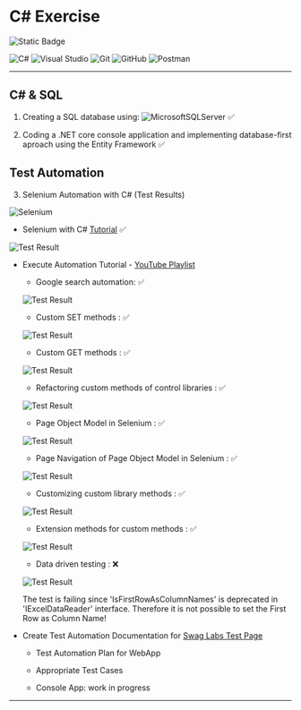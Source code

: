 # C# Exercise

![Static Badge](https://img.shields.io/badge/Project%20Status-3%20%2F%206-blue?style=plastic)

![C#](https://img.shields.io/badge/c%23-%23239120.svg?style=for-the-badge&logo=csharp&logoColor=white)  ![Visual Studio](https://img.shields.io/badge/Visual%20Studio-5C2D91.svg?style=for-the-badge&logo=visual-studio&logoColor=white)  ![Git](https://img.shields.io/badge/git-%23F05033.svg?style=for-the-badge&logo=git&logoColor=white)  ![GitHub](https://img.shields.io/badge/github-%23121011.svg?style=for-the-badge&logo=github&logoColor=white)  ![Postman](https://img.shields.io/badge/Postman-FF6C37?style=for-the-badge&logo=postman&logoColor=white)

---

## C# & SQL

1. Creating a SQL database using: 
![MicrosoftSQLServer](https://img.shields.io/badge/Microsoft%20SQL%20Server-CC2927?style=for-the-badge&logo=microsoft%20sql%20server&logoColor=white)    :white_check_mark:

2. Coding a .NET core console application and implementing database-first aproach using the Entity Framework    :white_check_mark:

## Test Automation

3. Selenium Automation with C# (Test Results)

![Selenium](https://img.shields.io/badge/-selenium-%43B02A?style=for-the-badge&logo=selenium&logoColor=white)

  - Selenium with C# [Tutorial](https://www.javatpoint.com/selenium-csharp)    :white_check_mark:

![Test Result](https://raw.githubusercontent.com/schwaben-github/csharp_exercise/main/Selenium_FB_Test_Execution.png)

  - Execute Automation Tutorial - [YouTube Playlist](https://youtube.com/playlist?list=PL6tu16kXT9PqKSouJUV6sRVgmcKs-VCqo&si=Qd_327cs68kyP8HE)

    - Google search automation:    :white_check_mark:

    ![Test Result](https://raw.githubusercontent.com/schwaben-github/csharp_exercise/main/ExecuteAutomation_Test_Execution.png)

    - Custom SET methods :    :white_check_mark:

    ![Test Result](https://raw.githubusercontent.com/schwaben-github/csharp_exercise/main/ExecuteAutomation1_custom_methods_Test_Execution.png)

    - Custom GET methods :    :white_check_mark:

    ![Test Result](https://raw.githubusercontent.com/schwaben-github/csharp_exercise/main/ExecuteAutomation2_get_methods_Test_Execution.png)

    - Refactoring custom methods of control libraries :    :white_check_mark:

    ![Test Result](https://raw.githubusercontent.com/schwaben-github/csharp_exercise/main/ExecuteAutomation3_refactoring_custom_methods_TestExecution.png)

    - Page Object Model in Selenium :    :white_check_mark:
   
    ![Test Result](https://raw.githubusercontent.com/schwaben-github/csharp_exercise/main/ExecuteAutomation4_PageObjectModel_TestExecution.jpeg)

    - Page Navigation of Page Object Model in Selenium :    :white_check_mark:
   
    ![Test Result](https://raw.githubusercontent.com/schwaben-github/csharp_exercise/main/ExecuteAutomation5_PageNavigation_TestExecution.png)

    - Customizing custom library methods :    :white_check_mark:
   
    ![Test Result](https://raw.githubusercontent.com/schwaben-github/csharp_exercise/main/ExecuteAutomation6_TweakCustomLibraryMethods_TestExecution.png)

    - Extension methods for custom methods :    :white_check_mark:
   
    ![Test Result](https://raw.githubusercontent.com/schwaben-github/csharp_exercise/main/ExecuteAutomation7_ExtensionCustomMethods_TestExecution.png)

    - Data driven testing :    :x:

    ![Test Result](https://raw.githubusercontent.com/schwaben-github/csharp_exercise/main/ExecuteAutomation8_DataDrivenTesting_TestExecution.png)

    The test is failing since 'IsFirstRowAsColumnNames' is deprecated in 'IExcelDataReader' interface. Therefore it is not possible to set the First Row as Column Name!

  - Create Test Automation Documentation for [Swag Labs Test Page](https://www.saucedemo.com/)

    - Test Automation Plan for WebApp
   
    - Appropriate Test Cases
   
    - Console App: work in progress
    
---
